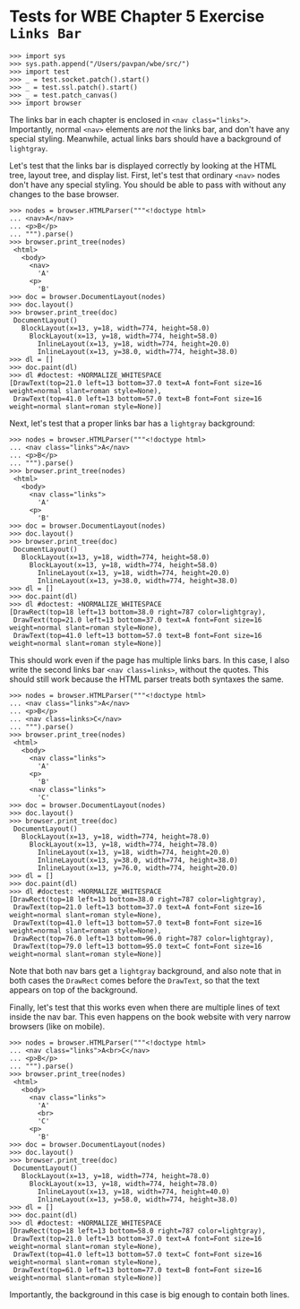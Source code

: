 Tests for WBE Chapter 5 Exercise `Links Bar`
============================================

    >>> import sys
    >>> sys.path.append("/Users/pavpan/wbe/src/")
    >>> import test
    >>> _ = test.socket.patch().start()
    >>> _ = test.ssl.patch().start()
    >>> _ = test.patch_canvas()
    >>> import browser

The links bar in each chapter is enclosed in `<nav class="links">`.
Importantly, normal `<nav>` elements are *not* the links bar, and
don't have any special styling. Meanwhile, actual links bars should
have a background of `lightgray`.

Let's test that the links bar is displayed correctly by looking at the
HTML tree, layout tree, and display list. First, let's test that
ordinary `<nav>` nodes don't have any special styling. You should be
able to pass with without any changes to the base browser.

    >>> nodes = browser.HTMLParser("""<!doctype html>
    ... <nav>A</nav>
    ... <p>B</p>
    ... """).parse()
    >>> browser.print_tree(nodes)
     <html>
       <body>
         <nav>
           'A'
         <p>
           'B'
    >>> doc = browser.DocumentLayout(nodes)
    >>> doc.layout()
    >>> browser.print_tree(doc)
     DocumentLayout()
       BlockLayout(x=13, y=18, width=774, height=58.0)
         BlockLayout(x=13, y=18, width=774, height=58.0)
           InlineLayout(x=13, y=18, width=774, height=20.0)
           InlineLayout(x=13, y=38.0, width=774, height=38.0)
    >>> dl = []
    >>> doc.paint(dl)
    >>> dl #doctest: +NORMALIZE_WHITESPACE
    [DrawText(top=21.0 left=13 bottom=37.0 text=A font=Font size=16 weight=normal slant=roman style=None),
     DrawText(top=41.0 left=13 bottom=57.0 text=B font=Font size=16 weight=normal slant=roman style=None)]

Next, let's test that a proper links bar has a `lightgray` background:

    >>> nodes = browser.HTMLParser("""<!doctype html>
    ... <nav class="links">A</nav>
    ... <p>B</p>
    ... """).parse()
    >>> browser.print_tree(nodes)
     <html>
       <body>
         <nav class="links">
           'A'
         <p>
           'B'
    >>> doc = browser.DocumentLayout(nodes)
    >>> doc.layout()
    >>> browser.print_tree(doc)
     DocumentLayout()
       BlockLayout(x=13, y=18, width=774, height=58.0)
         BlockLayout(x=13, y=18, width=774, height=58.0)
           InlineLayout(x=13, y=18, width=774, height=20.0)
           InlineLayout(x=13, y=38.0, width=774, height=38.0)
    >>> dl = []
    >>> doc.paint(dl)
    >>> dl #doctest: +NORMALIZE_WHITESPACE
    [DrawRect(top=18 left=13 bottom=38.0 right=787 color=lightgray),
     DrawText(top=21.0 left=13 bottom=37.0 text=A font=Font size=16 weight=normal slant=roman style=None),
     DrawText(top=41.0 left=13 bottom=57.0 text=B font=Font size=16 weight=normal slant=roman style=None)]

This should work even if the page has multiple links bars. In this
case, I also write the second links bar `<nav class=links>`, without
the quotes. This should still work because the HTML parser treats both
syntaxes the same.

    >>> nodes = browser.HTMLParser("""<!doctype html>
    ... <nav class="links">A</nav>
    ... <p>B</p>
    ... <nav class=links>C</nav>
    ... """).parse()
    >>> browser.print_tree(nodes)
     <html>
       <body>
         <nav class="links">
           'A'
         <p>
           'B'
         <nav class="links">
           'C'
    >>> doc = browser.DocumentLayout(nodes)
    >>> doc.layout()
    >>> browser.print_tree(doc)
     DocumentLayout()
       BlockLayout(x=13, y=18, width=774, height=78.0)
         BlockLayout(x=13, y=18, width=774, height=78.0)
           InlineLayout(x=13, y=18, width=774, height=20.0)
           InlineLayout(x=13, y=38.0, width=774, height=38.0)
           InlineLayout(x=13, y=76.0, width=774, height=20.0)
    >>> dl = []
    >>> doc.paint(dl)
    >>> dl #doctest: +NORMALIZE_WHITESPACE
    [DrawRect(top=18 left=13 bottom=38.0 right=787 color=lightgray),
     DrawText(top=21.0 left=13 bottom=37.0 text=A font=Font size=16 weight=normal slant=roman style=None),
     DrawText(top=41.0 left=13 bottom=57.0 text=B font=Font size=16 weight=normal slant=roman style=None),
     DrawRect(top=76.0 left=13 bottom=96.0 right=787 color=lightgray),
     DrawText(top=79.0 left=13 bottom=95.0 text=C font=Font size=16 weight=normal slant=roman style=None)]

Note that both nav bars get a `lightgray` background, and also note
that in both cases the `DrawRect` comes before the `DrawText`, so that
the text appears on top of the background.

Finally, let's test that this works even when there are multiple lines
of text inside the nav bar. This even happens on the book website with
very narrow browsers (like on mobile).

    >>> nodes = browser.HTMLParser("""<!doctype html>
    ... <nav class="links">A<br>C</nav>
    ... <p>B</p>
    ... """).parse()
    >>> browser.print_tree(nodes)
     <html>
       <body>
         <nav class="links">
           'A'
           <br>
           'C'
         <p>
           'B'
    >>> doc = browser.DocumentLayout(nodes)
    >>> doc.layout()
    >>> browser.print_tree(doc)
     DocumentLayout()
       BlockLayout(x=13, y=18, width=774, height=78.0)
         BlockLayout(x=13, y=18, width=774, height=78.0)
           InlineLayout(x=13, y=18, width=774, height=40.0)
           InlineLayout(x=13, y=58.0, width=774, height=38.0)
    >>> dl = []
    >>> doc.paint(dl)
    >>> dl #doctest: +NORMALIZE_WHITESPACE
    [DrawRect(top=18 left=13 bottom=58.0 right=787 color=lightgray),
     DrawText(top=21.0 left=13 bottom=37.0 text=A font=Font size=16 weight=normal slant=roman style=None),
     DrawText(top=41.0 left=13 bottom=57.0 text=C font=Font size=16 weight=normal slant=roman style=None),
     DrawText(top=61.0 left=13 bottom=77.0 text=B font=Font size=16 weight=normal slant=roman style=None)]
     
Importantly, the background in this case is big enough to contain both lines.
